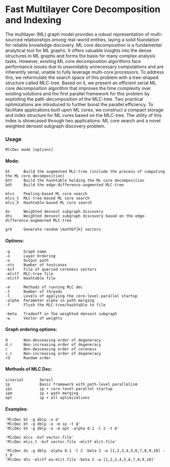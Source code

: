 # Fast Multilayer Core Decomposition and Indexing

The multilayer (ML) graph model provides a robust representation of multi-sourced relationships among real-world entities, laying a solid foundation for reliable knowledge discovery. ML core decomposition is a fundamental analytical tool for ML graphs. It offers valuable insights into the dense structures in ML graphs and forms the basis for many complex analysis tasks. However, existing ML core decomposition algorithms face performance issues due to unavoidably unnecessary computations and are inherently serial, unable to fully leverage multi-core processors.
To address this, we reformulate the search space of this problem with a tree-shaped structure called MLC-tree. Based on it, we present an efficient serial ML core decomposition algorithm that improves the time complexity over existing solutions and the first parallel framework for this problem by exploiting the path-decomposition of the MLC-tree. Two practical optimizations are introduced to further boost the parallel efficiency.
To facilitate applications built upon ML cores, we construct a compact storage and index structure for ML cores based on the MLC-tree. The utility of this index is showcased through two applications: ML core search and a novel weighted densest subgraph discovery problem.


<!--Extensive experiments on $9$ real-world ML graphs show that our MLC-tree-based ML core decomposition algorithm achieves a speedup of up to $128\times$ over existing baselines and the parallel approach attains an additional speedup of up to $30.6\times$ using $40$ cores. Moreover, the MLC-tree index proves to efficiently support the studied applications.
## Execution -->

### Usage

```commandline
MlcDec mode [options]
```
#### Mode:

    bt      Build the augmented MLC-tree (include the process of computing the ML core decomposition)
    bht     Build the hashtable holding the ML core decomposition
    bdt     Build the edge-difference-augmented MLC-tree
    
    mlcs    Peeling-based ML core search
    mlcs_t  MLC-tree-based ML core search
    mlcs_h  Hashtable-based ML core search
    
    ds      Weighted densest subgraph discovery
    dts     Weighted densest subgraph discovery based on the edge-difference-augmented MLC-tree

	grk     Generate random \mathbf{k} vectors
	
#### Options:
    -g      Graph name
    -o      Layer Ordering
    -o      Output path
    -ntc	Number of testcases
    -kvf    File of queried coreness vectors
    -mlctf  MLC-tree file
    -mlctf  Hashtable file
    
    -m      Methods of running MLC dec
    -t      Number of threads
    -l      Levels of applying the core-level-parallel startup
    -alpha  Parameter alpha in path merging
    -f      Flush the MLC-tree/hashtable to file
    
    -beta   Tradeoff in the weighted densest subgraph
    -w      Vector of weights

#### Graph ordering options:
    d       Non-desceasing order of degeneracy
    d_r     Non-increasing order of degeneracy
    c       Non-desceasing order of coreness
    c_r     Non-increasing order of degeneracy
    rd      Random order
    


#### Methods of MLC Dec:
    s/serial       Serail
    ip             Basic framework with path-level parallelism
    ips            ip + core-level-parallel startup
    ipm            ip + path merging
    opt            ip + all optimizations

#### Examples: 
    
    'MlcDec bt -g dblp -o d'
    'MlcDec bt -g dblp -o -m ip -t 8'
    'MlcDec bt -g dblp -o -m opt -alpha 0.1 -l 2 -t 8'
    
    'MlcDec mlcs -kvf vector.file'
    'MlcDec mlcs_t -kvf vector.file -mlctf mlct.file'
    
    'MlcDec ds -g dblp -alpha 0.1 -l 2 -beta 2 -w [1,2,3,4,5,6,7,8,9,10] -t 8'
    'MlcDec dts -mlctf ea-mlct.file -beta 2 -w [1,2,3,4,5,6,7,8,9,10]'
    
    